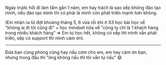 Ngày trước hồi đi làm tầm gần 1 năm, em hay trách là sao sếp không đào tạo mình, nếu đào tạo mình thì có phải là mình còn phát triển mạnh hơn không.  
  
(Em nhận ra từ đợt khoảng tháng 5, 6 vừa rồi khi ở X3 học bài học về "không ai đi tôi cũng đi" + học mindset nữa về "công ty chỉ là 1 khách hàng trong nhiều khách hàng" => Em tự học hết, không có sếp thì mình vẫn phát triển, sếp có support thì mình cảm ơn).  
  
---  
Đứa bạn cùng phòng cũng hay nấu cơm cho em, em hay cảm ơn bạn, nhưng trong đầu thì "ông không nấu thì tôi vẫn tự nấu" 😄